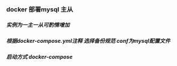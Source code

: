 ### docker 部署mysql 主从<br/>
##### 实例为一主一从可酌情增加<br/>
##### 根据docker-compose.yml注释 选择备份规范 conf为mysql配置文件
##### 启动方式 docker-compose
